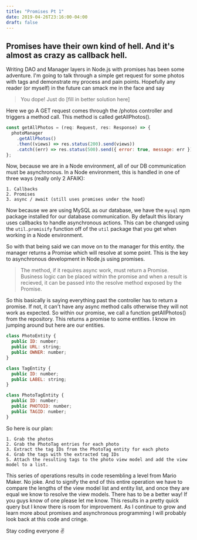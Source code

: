 ```yaml
---
title: "Promises Pt 1"
date: 2019-04-26T23:16:00-04:00
draft: false
---
```


## Promises have their own kind of hell. And it's almost as crazy as callback hell.

Writing DAO and Manager layers in Node.js with promises has been some adventure. I'm going to talk through a simple get request for some photos with tags and demonstrate my process and pain points. Hopefully any reader (or myself) in the future can smack me in the face and say 

> You dope! Just do [fill in better solution here]

Here we go A GET request comes through the /photos controller and triggers a method call. This method is called getAllPhotos(). 

```javascript
const getAllPhotos = (req: Request, res: Response) => {
  photoManager
    .getAllPhotos()
    .then((views) => res.status(200).send(views))
    .catch((err) => res.status(500).send({ error: true, message: err }));
};
```

Now, because we are in a Node environment, all of our DB communication must be asynchronous. In a Node environment, this is handled in one of three ways (really only 2 AFAIK):

    1. Callbacks
    2. Promises
    3. async / await (still uses promises under the hood)
    
Now because we are using MySQL as our database, we have the ```mysql``` npm package installed for our database communication. By default this library uses callbacks to handle asynchronous actions. This can be changed using the ```util.promisify``` function off of the ```util``` package that you get when working in a Node environment.

So with that being said we can move on to the manager for this entity. the manager returns a Promise which will resolve at some point. This is the key to asynchronous development in Node.js using promises.

> The method, if it requires async work, must return a Promise. Business logic can be placed within the promise and when a result is recieved, it can be passed into the resolve method exposed by the Promise.

So this basically is saying everything past the controller has to return a promise. If not, it can't have any async method calls otherwise they will not work as expected. So within our promise, we call a function getAllPhotos() from the repository. This returns a promise to some entities. I know im jumping around but here are our entities.

```javascript
class PhotoEntity {
  public ID: number;
  public URL: string;
  public OWNER: number;
}

class TagEntity {
  public ID: number;
  public LABEL: string;
}

class PhotoTagEntity {
  public ID: number;
  public PHOTOID: number;
  public TAGID: number;
}
```

So here is our plan:

    1. Grab the photos
    2. Grab the PhotoTag entries for each photo 
    3. Extract the tag IDs from the PhotoTag entity for each photo 
    4. Grab the tags with the extracted tag IDs 
    5. Attach the resulting tags to the photo view model and add the view model to a list.
    
This series of operations results in code resembling a level from Mario Maker. No joke. And to signify the end of this entire operation we have to compare the lengths of the view model list and entity list, and once they are equal we know to resolve the view models. There has to be a better way! If you guys know of one please let me know. This results in a pretty quick query but I know there is room for improvement. As I continue to grow and learn more about promises and asynchronous programming I will probably look back at this code and cringe.

Stay coding everyone ✌️